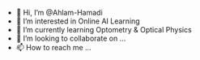 - 👋 Hi, I’m @Ahlam-Hamadi
- 👀 I’m interested in Online AI Learning
- 🌱 I’m currently learning Optometry & Optical Physics
- 💞️ I’m looking to collaborate on ...
- 📫 How to reach me ...

<!---
Ahlam-Hamadi/Ahlam-Hamadi is a ✨ special ✨ repository because its `README.md` (this file) appears on your GitHub profile.
You can click the Preview link to take a look at your changes.
--->
